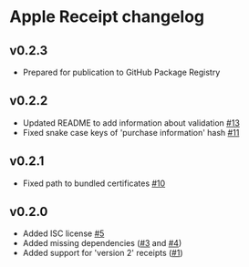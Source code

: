 # Apple Receipt changelog

## v0.2.3

- Prepared for publication to GitHub Package Registry

## v0.2.2

- Updated README to add information about validation [\#13](https://github.com/koenrh/apple_receipt/pull/13)
- Fixed snake case keys of 'purchase information' hash [\#11](https://github.com/koenrh/apple_receipt/pull/11)

## v0.2.1

- Fixed path to bundled certificates [\#10](https://github.com/koenrh/apple_receipt/pull/10)

## v0.2.0

- Added ISC license [\#5](https://github.com/koenrh/apple_receipt/pull/5)
- Added missing dependencies ([\#3](https://github.com/koenrh/apple_receipt/pull/3)
  and [\#4](https://github.com/koenrh/apple_receipt/pull/4))
- Added support for 'version 2' receipts ([\#1](https://github.com/koenrh/apple_receipt/pull/1))

